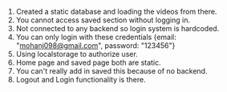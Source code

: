 1. Created a static database and loading the videos from there.
2. You cannot access saved section without logging in.
3. Not connected to any backend so login system is hardcoded.
4. You can only login with these credentials {email: "mohanj098@gmail.com", password: "123456"}
5. Using localstorage to authorize user.
6.  Home page and saved page both are static.
7. You can't really add in saved this because of no backend.
8. Logout and Login functionality is there.
